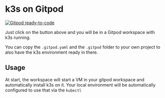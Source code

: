 # k3s on Gitpod

[![Gitpod ready-to-code](https://gitpod.io/button/open-in-gitpod.svg)](https://gitpod.io/#https://github.com/falcosecurity/libs)

Just click on the button above and you will be in a Gitpod workspace with k3s running.

You can copy the `.gitpod.yaml` and the `.gitpod` folder to your own project to also have the k3s environment ready in there.

## Usage

At start, the workspace will start a VM in your gitpod workspace and
automatically install k3s on it. Your local environment will be automatically
configured to use that via the `kubectl`


